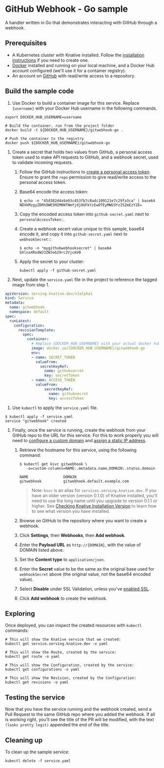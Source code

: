 # GitHub Webhook - Go sample

A handler written in Go that demonstrates interacting with GitHub
through a webhook.

## Prerequisites

*  A Kubernetes cluster with Knative installed. Follow the
   [installation instructions](https://github.com/knative/docs/blob/master/install/README.md)
   if you need to create one.
*  [Docker](https://www.docker.com) installed and running on your local machine,
   and a Docker Hub account configured (we'll use it for a container registry).
*  An account on [GitHub](https://github.com) with read/write access to a 
   repository.

## Build the sample code

1. Use Docker to build a container image for this service. Replace 
   `{username}` with your Docker Hub username in the following commands.

  ```shell
  export DOCKER_HUB_USERNAME=username

  # Build the container, run from the project folder
  docker build -t ${DOCKER_HUB_USERNAME}/gitwebhook-go . 

  # Push the container to the registry
  docker push ${DOCKER_HUB_USERNAME}/gitwebhook-go
  ```

1. Create a secret that holds two values from GitHub, a personal access token
   used to make API requests to GitHub, and a webhook secret, used to validate
   incoming requests.

   1. Follow the GitHub instructions to [create a personal access token](https://help.github.com/articles/creating-a-personal-access-token-for-the-command-line/).
      Ensure to grant the `repo` permission to give read/write access to the
      personal access token.
   1. Base64 encode the access token:

      ```shell
      $ echo -n "45d382d4a9a93c453fb7c8adc109121e7c29fa3ca" | base64
      NDVkMzgyZDRhOWE5M2M0NTNmYjdjOGFkYzEwOTEyMWU3YzI5ZmEzY2E=
      ```

   1. Copy the encoded access token into `github-secret.yaml` next to `personalAccessToken:`.
   1. Create a webhook secert value unique to this sample, base64 encode it, and
      copy it into `github-secret.yaml` next to `webhookSecret:`:

      ```shell
      $ echo -n "mygithubwebhooksecret" | base64
      bXlnaXRodWJ3ZWJob29rc2VjcmV0
      ```

   1. Apply the secret to your cluster:

       ```shell
       kubectl apply -f github-secret.yaml
       ```

1. Next, update the `service.yaml` file in the project to reference the tagged
   image from step 1.

  ```yaml
  apiVersion: serving.knative.dev/v1alpha1
  kind: Service
  metadata:
    name: gitwebhook
    namespace: default
  spec:
    runLatest:
      configuration:
        revisionTemplate:
          spec:
            container:
              # Replace {DOCKER_HUB_USERNAME} with your actual docker hub username
              image: docker.io/{DOCKER_HUB_USERNAME}/gitwebhook-go
              env:
              - name: SECRET_TOKEN
                valueFrom:
                  secretKeyRef:
                    name: githubsecret
                    key: secretToken
              - name: ACCESS_TOKEN
                valueFrom:
                    secretKeyRef:
                      name: githubsecret
                      key: accessToken
  ```

1. Use `kubectl` to apply the `service.yaml` file.

```shell
$ kubectl apply -f service.yaml
service "gitwebhook" created
```

1. Finally, once the service is running, create the webhook from your GitHub repo
   to the URL for this service. For this to work properly you will
   need to [configure a custom domain](https://github.com/knative/docs/blob/master/serving/using-a-custom-domain.md)
   and [assign a static IP address](https://github.com/knative/docs/blob/master/serving/gke-assigning-static-ip-address.md).

    1. Retrieve the hostname for this service, using the following command:

        ```shell
        $ kubectl get ksvc gitwebhook \
           -o=custom-columns=NAME:.metadata.name,DOMAIN:.status.domain

        NAME                DOMAIN
        gitwebhook          gitwebhook.default.example.com
        ```
        > Note: `ksvc` is an alias for `services.serving.knative.dev`. If you have
          an older version (version 0.1.0) of Knative installed, you'll need to use
          the long name until you upgrade to version 0.1.1 or higher. See
          [Checking Knative Installation Version](../../../install/check-install-version.md)
          to learn how to see what version you have installed.

    1. Browse on GitHub to the repository where you want to create a webhook.
    1. Click **Settings**, then **Webhooks**, then **Add webhook**.
    1. Enter the **Payload URL** as `http://{DOMAIN}`, with the value of DOMAIN listed above.
    1. Set the **Content type** to `application/json`. 
    1. Enter the **Secret** value to be the same as the original base used for
       `webhookSecret` above (the original value, not the base64 encoded value).
    1. Select **Disable** under SSL Validation, unless you've [enabled SSL](https://github.com/knative/docs/blob/master/serving/using-an-ssl-cert.md).
    1. Click **Add webhook** to create the webhook.

## Exploring

Once deployed, you can inspect the created resources with `kubectl` commands:

```shell
# This will show the Knative service that we created:
kubectl get service.serving.knative.dev -o yaml

# This will show the Route, created by the service:
kubectl get route -o yaml

# This will show the Configuration, created by the service:
kubectl get configurations -o yaml

# This will show the Revision, created by the Configuration:
kubectl get revisions -o yaml
```

## Testing the service

Now that you have the service running and the webhook created, send a Pull
Request to the same GitHub repo where you added the webhook. If all is working
right, you'll see the title of the PR will be modified, with the text
`(looks pretty legit)` appended the end of the title.

## Cleaning up

To clean up the sample service:

```shell
kubectl delete -f service.yaml
```

